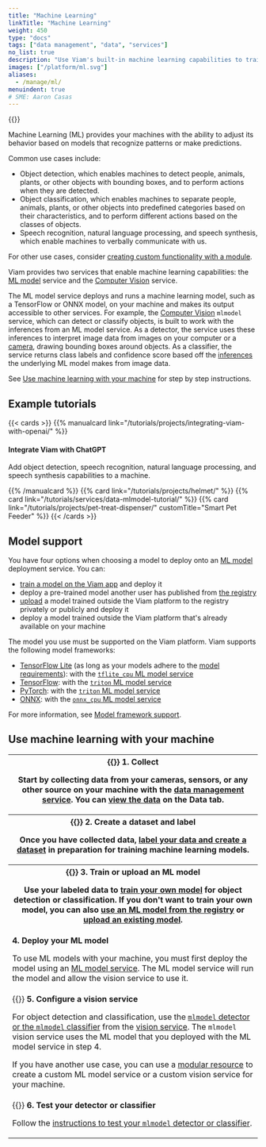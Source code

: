 ```yaml
---
title: "Machine Learning"
linkTitle: "Machine Learning"
weight: 450
type: "docs"
tags: ["data management", "data", "services"]
no_list: true
description: "Use Viam's built-in machine learning capabilities to train image classification models and deploy these models to your machines."
images: ["/platform/ml.svg"]
aliases:
  - /manage/ml/
menuindent: true
# SME: Aaron Casas
---
```


{{<imgproc src="/ml/training.png" class="alignright" resize="400x" declaredimensions=true alt="ML training">}}

Machine Learning (ML) provides your machines with the ability to adjust its behavior based on models that recognize patterns or make predictions.

Common use cases include:

- Object detection, which enables machines to detect people, animals, plants, or other objects with bounding boxes, and to perform actions when they are detected.
- Object classification, which enables machines to separate people, animals, plants, or other objects into predefined categories based on their characteristics, and to perform different actions based on the classes of objects.
- Speech recognition, natural language processing, and speech synthesis, which enable machines to verbally communicate with us.

For other use cases, consider [creating custom functionality with a module](/registry/create/).

Viam provides two services that enable machine learning capabilities: the [ML model](/ml/deploy/) service and the [Computer Vision](/ml/vision/) service.

The ML model service deploys and runs a machine learning model, such as a TensorFlow or ONNX model, on your machine and makes its output accessible to other services.
For example, the [Computer Vision](/ml/vision/mlmodel/) `mlmodel` service, which can detect or classify objects, is built to work with the inferences from an ML model service.
As a detector, the service uses these inferences to interpret image data from images on your computer or a [camera](/components/camera/), drawing bounding boxes around objects.
As a classifier, the service returns class labels and confidence score based off the [inferences](/ml/deploy/#infer) the underlying ML model makes from image data.

See [Use machine learning with your machine](#use-machine-learning-with-your-machine) for step by step instructions.

## Example tutorials

{{< cards >}}
{{% manualcard link="/tutorials/projects/integrating-viam-with-openai/" %}}

<h4>Integrate Viam with ChatGPT</h4>

Add object detection, speech recognition, natural language processing, and speech synthesis capabilities to a machine.

{{% /manualcard %}}
{{% card link="/tutorials/projects/helmet/" %}}
{{% card link="/tutorials/services/data-mlmodel-tutorial/" %}}
{{% card link="/tutorials/projects/pet-treat-dispenser/" customTitle="Smart Pet Feeder" %}}
{{< /cards >}}

## Model support

You have four options when choosing a model to deploy onto an [ML model](/ml/deploy/) deployment service.
You can:

- [train a model on the Viam app](/ml/train-model/) and deploy it
- deploy a pre-trained model another user has published from [the registry](https://app.viam.com/registry)
- [upload](/ml/upload-model/) a model trained outside the Viam platform to the registry privately or publicly and deploy it
- deploy a model trained outside the Viam platform that's already available on your machine

The model you use must be supported on the Viam platform.
Viam supports the following model frameworks:

- [TensorFlow Lite](https://www.tensorflow.org/lite) (as long as your models adhere to the [model requirements](/ml/deploy/tflite_cpu/#model-requirements)): with the [`tflite_cpu` ML model service](/ml/deploy/)
- [TensorFlow](https://www.tensorflow.org/): with the [`triton` ML model service](https://github.com/viamrobotics/viam-mlmodelservice-triton)
- [PyTorch](https://pytorch.org/): with the [`triton` ML model service](https://github.com/viamrobotics/viam-mlmodelservice-triton)
- [ONNX](https://onnx.ai/): with the [`onnx_cpu` ML model service](https://github.com/viam-labs/onnx-cpu)

For more information, see [Model framework support](/ml/upload-model/#model-framework-support).

## Use machine learning with your machine

<table>
  <tr>
    <th>{{<imgproc src="/ml/collect.svg" class="fill alignright" style="max-width: 300px" declaredimensions=true alt="Collect data">}}
      <b>1. Collect</b>
      <p>Start by collecting data from your cameras, sensors, or any other source on your machine with the <a href="/data/">data management service</a>. You can <a href="/data/view/">view the data</a> on the <b>Data tab</b>.</p>
    </th>
  </tr>
  <tr>
    <th>{{<imgproc src="/ml/label.svg" class="fill alignleft" style="max-width: 300px" declaredimensions=true alt="Label data">}}
      <b>2. Create a dataset and label</b>
      <p>Once you have collected data, <a href="/data/dataset/">label your data and create a dataset</a> in preparation for training machine learning models.</p>
    </th>
  </tr>
  <tr>
    <th>{{<imgproc src="/ml/train.svg" class="fill alignright" style="max-width: 300px" declaredimensions=true alt="Train models">}}
      <b>3. Train or upload an ML model</b>
      <p>Use your labeled data to <a href="/ml/train-model/">train your own model</a> for object detection or classification</a>. If you don't want to train your own model, you can also <a href="/registry/">use an ML model from the registry</a> or <a href="/ml/upload-model/">upload an existing model</a>.</p>
    </th>
  </tr>
  <tr>
    <td>
      <b>4. Deploy your ML model</b>
      <p>To use ML models with your machine, you must first deploy the model using an <a href="/ml/deploy/">ML model service</a>. The ML model service will run the model and allow the vision service to use it.</p>
    </td>
  </tr>
  <tr>
    <td>{{<imgproc src="/ml/configure.svg" class="fill alignleft" style="max-width: 300px" declaredimensions=true alt="Configure a service">}}
      <b>5. Configure a vision service</b>
      <p>For object detection and classification, use the <a href="/ml/vision/mlmodel/"><code>mlmodel</code> detector or the <code>mlmodel</code> classifier</a> from the <a href="/ml/vision/">vision service</a>. The <code>mlmodel</code> vision service uses the ML model that you deployed with the ML model service in step 4.</p>
      <p>If you have another use case, you can use a <a href="/registry/">modular resource</a> to create a custom ML model service or a custom vision service for your machine.</p>
</td>
  </tr>
  <tr>
    <td>{{<imgproc src="ml/deploy.svg" class="fill alignright" style="max-width: 300px" declaredimensions=true alt="Deploy your model">}}
      <b>6. Test your detector or classifier</b>
      <p>Follow the <a href="/ml/vision/mlmodel/#test-your-detector-or-classifier">instructions to test your <code>mlmodel</code> detector or classifier</a>.</p>
    </td>
  </tr>
</table>
